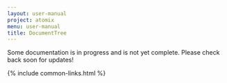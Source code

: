```yaml
---
layout: user-manual
project: atomix
menu: user-manual
title: DocumentTree
---
```


Some documentation is in progress and is not yet complete. Please check back soon for updates!

{% include common-links.html %}
